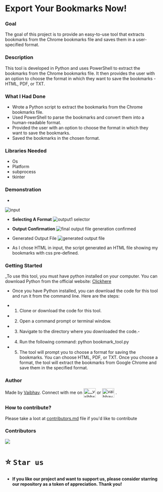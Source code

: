 # Export Your Bookmarks Now!

### Goal
The goal of this project is to provide an easy-to-use tool that extracts bookmarks from the Chrome bookmarks file and saves them in a user-specified format. 

### Description
This tool is developed in Python and uses PowerShell to extract the bookmarks from the Chrome bookmarks file. It then provides the user with an option to choose the format in which they want to save the bookmarks - HTML, PDF, or TXT.

### What I Had Done
- Wrote a Python script to extract the bookmarks from the Chrome bookmarks file.
- Used PowerShell to parse the bookmarks and convert them into a human-readable format.
- Provided the user with an option to choose the format in which they want to save the bookmarks.
- Saved the bookmarks in the chosen format.

### Libraries Needed
- Os
- Platform
- subprocess
- tkinter

### Demonstration
- 
 ![input](https://user-images.githubusercontent.com/110530263/219696764-cadb43a9-de0f-45ff-8cec-efd6bba62151.png)
- **Selecting A Format** ![output1 selector](https://user-images.githubusercontent.com/110530263/219830405-2879e4fa-41e9-400b-aa81-368d12451157.png)

- **Output Confirmation** ![final output file generation confirmed](https://user-images.githubusercontent.com/110530263/219830442-73f3c9a7-cb4e-4576-9ef2-bcbd9d53ded4.png)

- Generated Output File ![generated output file ](https://user-images.githubusercontent.com/110530263/219696844-297e8380-98d7-4306-822b-0f9e2f564bbc.png)
 - As I chose HTML in input, the script generated an HTML file showing my bookmarks with css pre-defined. 


### Getting Started
_To use this tool, you must have python installed on your computer. You can download Python from the official website: [Clickhere](https://www.python.org/downloads/_)

- Once you have Python installed, you can download the code for this tool and run it from the command line. Here are the steps:

- 1. Clone or download the code for this tool.
- 2. Open a command prompt or terminal window.
- 3. Navigate to the directory where you downloaded the code.- 
- 4. Run the following command: python bookmark_tool.py
- 5. The tool will prompt you to choose a format for saving the bookmarks. You can choose HTML, PDF, or TXT. Once you choose a format, the tool will extract the bookmarks from Google Chrome and save them in the specified format.


### Author
Made by [Vaibhav](https://github.com/vaibhavx42/). Connect with me on <a href="https://twitter.com/__vxibhxv" target="blank"><img align="center" src="https://raw.githubusercontent.com/rahuldkjain/github-profile-readme-generator/master/src/images/icons/Social/twitter.svg" alt="__vxibhxv" height="30" width="40" /></a> or <a href="https://www.linkedin.com/in/bhardwajvaibhav42/" target="blank"><img align="center" src="https://raw.githubusercontent.com/rahuldkjain/github-profile-readme-generator/master/src/images/icons/Social/linked-in-alt.svg" alt="vaibhav-bhardwaj" height="30" width="40" /></a> .

### How to contribute?
Please take a loot at [contributors.md](https://github.com/vaibhavx42/Page-Pal/issues) file if you'd like to contribute 


### Contributors

<a href="https://github.com/vaibhavx42/Page-Pal/graphs/contributors">
  <img src="https://contrib.rocks/image?repo=vaibhavx42/Page-Pal" />
</a>


# ⭐️ `Star us`
- **If you like our project and want to support us, please consider starring our repository as a token of appreciation. Thank you!**
